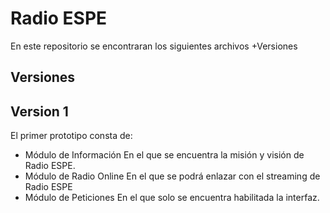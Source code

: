 Radio ESPE
==========

En este repositorio se encontraran los siguientes archivos
+Versiones

Versiones
--------------------

Version 1
----------


El primer prototipo consta de:
+ Módulo de Información
  En el que se encuentra la misión y visión de Radio ESPE.
+ Módulo de Radio Online
  En el que se podrá enlazar con el streaming de Radio ESPE
+ Módulo de Peticiones
  En el que solo se encuentra habilitada la interfaz.
